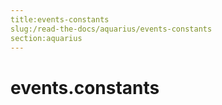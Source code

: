 ```yaml
---
title:events-constants
slug:/read-the-docs/aquarius/events-constants
section:aquarius
---
```

<a name="events.constants"></a>
# events.constants


